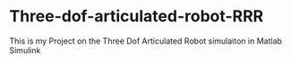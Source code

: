 # Three-dof-articulated-robot-RRR
This is my Project on the Three Dof Articulated Robot simulaiton in Matlab Simulink
